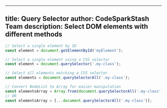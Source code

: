 
---
title: Query Selector
author: CodeSparkStash Team
description: Select DOM elements with different methods
---

```javascript
// Select a single element by ID
const element = document.getElementById('myElement');

// Select a single element using a CSS selector
const element = document.querySelector('.my-class');

// Select all elements matching a CSS selector
const elements = document.querySelectorAll('.my-class');

// Convert NodeList to Array for easier manipulation
const elementsArray = Array.from(document.querySelectorAll('.my-class'));
// OR
const elementsArray = [...document.querySelectorAll('.my-class')];
```
